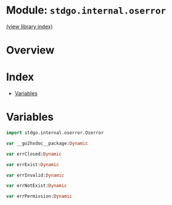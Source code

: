 # Module: `stdgo.internal.oserror`

[(view library index)](../../stdgo.md)


# Overview


# Index


- [Variables](<#variables>)

# Variables


```haxe
import stdgo.internal.oserror.Oserror
```


```haxe
var __go2hxdoc__package:Dynamic
```


```haxe
var errClosed:Dynamic
```


```haxe
var errExist:Dynamic
```


```haxe
var errInvalid:Dynamic
```


```haxe
var errNotExist:Dynamic
```


```haxe
var errPermission:Dynamic
```


